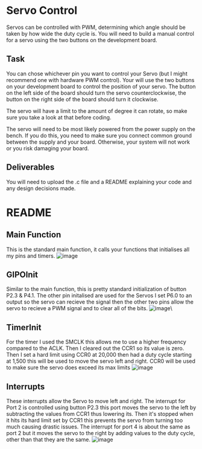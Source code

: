 # Servo Control
Servos can be controlled with PWM, determining which angle should be taken by how wide the duty cycle is. You will need to build a manual control for a servo using the two buttons on the development board.

## Task
You can chose whichever pin you want to control your Servo (but I might recommend one with hardware PWM control). Your will use the two buttons on your development board to control the position of your servo. The button on the left side of the board should turn the servo counterclockwise, the button on the right side of the board should turn it clockwise.

The servo will have a limit to the amount of degree it can rotate, so make sure you take a look at that before coding.

The servo will need to be most likely powered from the power supply on the bench. If you do this, you need to make sure you connect common ground between the supply and your board. Otherwise, your system will not work or you risk damaging your board.

## Deliverables
You will need to upload the .c file and a README explaining your code and any design decisions made.
# README
## Main Function
This is the standard main function, it calls your functions that initialises all my pins and timers.
![image](https://user-images.githubusercontent.com/113445493/234754193-b9044c7d-58e9-4e18-ac73-cf4971de0bf5.png)
## GIPOInit
Similar to the main function, this is pretty standard initialization of button P2.3 & P4.1. The other pin initalised are used for the Servos I set P6.0 to an output so the servo can recieve the signal then the other two pins allow the servo to recieve a PWM signal and to clear all of the bits.
![image](https://user-images.githubusercontent.com/113445493/234755734-f9eb5d05-d16c-4844-b66c-4f5362878162.png)\
## TimerInit
For the timer I used the SMCLK this allows me to use a higher frequency compared to the ACLK. Then I cleared out the CCR1 so its value is zero. Then I set a hard limit using CCR0 at 20,000 then had a duty cycle starting at 1,500 this will be used to move the servo left and right. CCR0 will be used to make sure the servo does exceed its max limits
![image](https://user-images.githubusercontent.com/113445493/234756724-0e1b2ed6-9533-409e-b74c-40b7673a0f81.png)
## Interrupts
These interrupts allow the Servo to move left and right. The interrupt for Port 2 is controlled using button P2.3 this port moves the servo to the left by subtracting the values from CCR1 thus lowering its. Then it's stopped when it hits its hard limit set by CCR1 this prevents the servo from turning too much causing drastic issues. The interrupt for port 4 is about the same as port 2 but it moves the servo to the right by adding values to the duty cycle, other than that they are the same. 
![image](https://user-images.githubusercontent.com/113445493/234757706-37abbe33-bcdf-49ad-b30d-19b0749dfcd6.png)
